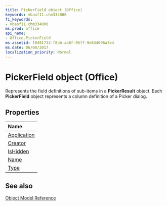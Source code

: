 ```yaml
---
title: PickerField object (Office)
keywords: vbaof11.chm334000
f1_keywords:
- vbaof11.chm334000
ms.prod: office
api_name:
- Office.PickerField
ms.assetid: f0491733-f8bb-aa8f-95ff-9e844696afe4
ms.date: 06/08/2017
localization_priority: Normal
---
```



# PickerField object (Office)

Represents the field definitions of sub-items in a  **PickerResult** object. Each **PickerField** object represents a column definition of a Picker dialog.


## Properties



|Name|
|:-----|
|[Application](Office.PickerField.Application.md)|
|[Creator](Office.PickerField.Creator.md)|
|[IsHidden](Office.PickerField.IsHidden.md)|
|[Name](Office.PickerField.Name.md)|
|[Type](Office.PickerField.Type.md)|

## See also





[Object Model Reference](./overview/Library-Reference/reference-object-library-reference-for-office.md)
